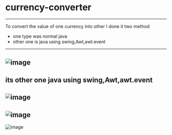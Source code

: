 # currency-converter
---
To convert the value of one currency into other
I done it two method
- one type was normal java
- other one is java using swing,Awt,awt.event
---
![image](https://user-images.githubusercontent.com/108066641/180487589-e2e62a41-d992-456c-ad41-471c9c528793.png)
---
its other one  java using swing,Awt,awt.event
---
![image](https://user-images.githubusercontent.com/108066641/180487756-26007056-6fee-4ed8-915c-37de9ddbee12.png)
-
![image](https://user-images.githubusercontent.com/108066641/180488325-5cd0767a-3a78-4a57-8a04-a2932d39d3b9.png)
-
![image](https://user-images.githubusercontent.com/108066641/180488399-591d261e-d7b9-4b09-be9d-6e82bd33835f.png)

